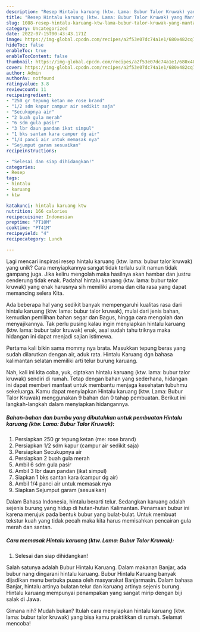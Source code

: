 ```yaml
---
description: "Resep Hintalu karuang (ktw. Lama: Bubur Talor Kruwak) yang Mantap"
title: "Resep Hintalu karuang (ktw. Lama: Bubur Talor Kruwak) yang Mantap"
slug: 1088-resep-hintalu-karuang-ktw-lama-bubur-talor-kruwak-yang-mantap
category: Uncategorized
date: 2022-07-15T00:43:43.171Z
image: https://img-global.cpcdn.com/recipes/a2f53e07dc74a1e1/680x482cq70/hintalu-karuang-ktw-lama-bubur-talor-kruwak-foto-resep-utama.jpg
hideToc: false
enableToc: true
enableTocContent: false
thumbnail: https://img-global.cpcdn.com/recipes/a2f53e07dc74a1e1/680x482cq70/hintalu-karuang-ktw-lama-bubur-talor-kruwak-foto-resep-utama.jpg
cover: https://img-global.cpcdn.com/recipes/a2f53e07dc74a1e1/680x482cq70/hintalu-karuang-ktw-lama-bubur-talor-kruwak-foto-resep-utama.jpg
author: Admin
authorAv: notfound
ratingvalue: 3.8
reviewcount: 11
recipeingredient:
- "250 gr tepung ketan me rose brand"
- "1/2 sdm kapur campur air sedikit saja"
- "Secukupnya air"
- "2 buah gula merah"
- "6 sdm gula pasir"
- "3 lbr daun pandan ikat simpul"
- "1 bks santan kara campur dg air"
- "1/4 panci air untuk memasak nya"
- "Sejumput garam sesuaikan"
recipeinstructions:

- "Selesai dan siap dihidangkan!"
categories:
- Resep
tags:
- hintalu
- karuang
- ktw

katakunci: hintalu karuang ktw 
nutrition: 166 calories
recipecuisine: Indonesian
preptime: "PT10M"
cooktime: "PT41M"
recipeyield: "4"
recipecategory: Lunch

---
```





Lagi mencari inspirasi resep hintalu karuang (ktw. lama: bubur talor kruwak) yang unik? Cara menyiapkannya sangat tidak terlalu sulit namun tidak gampang juga. Jika keliru mengolah maka hasilnya akan hambar dan justru cenderung tidak enak. Padahal hintalu karuang (ktw. lama: bubur talor kruwak) yang enak harusnya sih memiliki aroma dan cita rasa yang dapat memancing selera Kita.





Ada beberapa hal yang sedikit banyak mempengaruhi kualitas rasa dari hintalu karuang (ktw. lama: bubur talor kruwak), mulai dari jenis bahan, kemudian pemilihan bahan segar dan Bagus, hingga cara mengolah dan menyajikannya. Tak perlu pusing kalau ingin menyiapkan hintalu karuang (ktw. lama: bubur talor kruwak) enak,      asal sudah tahu triknya maka hidangan ini dapat menjadi sajian istimewa.














Pertama kali bikin sama mommy nya brata. Masukkan tepung beras yang sudah dilarutkan dengan air, aduk rata. Hintalu Karuang dgn bahasa kalimantan selatan memiliki arti telur burung karuang.






Nah, kali ini kita coba, yuk, ciptakan hintalu karuang (ktw. lama: bubur talor kruwak) sendiri di rumah. Tetap dengan bahan yang sederhana, hidangan ini dapat memberi manfaat untuk membantu menjaga kesehatan tubuhmu sekeluarga. Kamu dapat menyiapkan Hintalu karuang (ktw. Lama: Bubur Talor Kruwak) menggunakan 9 bahan dan 0 tahap pembuatan. Berikut ini langkah-langkah dalam menyiapkan hidangannya.

<!--inarticleads1-->

##### Bahan-bahan dan bumbu yang dibutuhkan untuk pembuatan Hintalu karuang (ktw. Lama: Bubur Talor Kruwak):

1. Persiapkan 250 gr tepung ketan (me: rose brand)
1. Persiapkan 1/2 sdm kapur (campur air sedikit saja)
1. Persiapkan Secukupnya air
1. Persiapkan 2 buah gula merah
1. Ambil 6 sdm gula pasir
1. Ambil 3 lbr daun pandan (ikat simpul)
1. Siapkan 1 bks santan kara (campur dg air)
1. Ambil 1/4 panci air untuk memasak nya
1. Siapkan Sejumput garam (sesuaikan)


Dalam Bahasa Indonesia, hintalu berarti telur. Sedangkan karuang adalah sejenis burung yang hidup di hutan-hutan Kalimantan. Penamaan bubur ini karena merujuk pada bentuk bubur yang bulat-bulat. Untuk membuat tekstur kuah yang tidak pecah maka kita harus memisahkan pencairan gula merah dan santan. 

<!--inarticleads2-->

##### Cara memasak Hintalu karuang (ktw. Lama: Bubur Talor Kruwak):


1. Selesai dan siap dihidangkan!

Salah satunya adalah Bubur Hintalu Karuang. Dalam makanan Banjar, ada bubur nang dingarani hintalu karuang. Bubur Hintalu Karuang banyak dijadikan menu berbuka puasa oleh masyarakat Banjarmasin. Dalam bahasa Banjar, hintalu artinya bulatan telur dan karuang artinya sejenis burung. Hintalu karuang mempunyai penampakan yang sangat mirip dengan biji salak di Jawa. 

Gimana nih? Mudah bukan? Itulah cara menyiapkan hintalu karuang (ktw. lama: bubur talor kruwak) yang bisa kamu praktikkan di rumah. Selamat mencoba!
